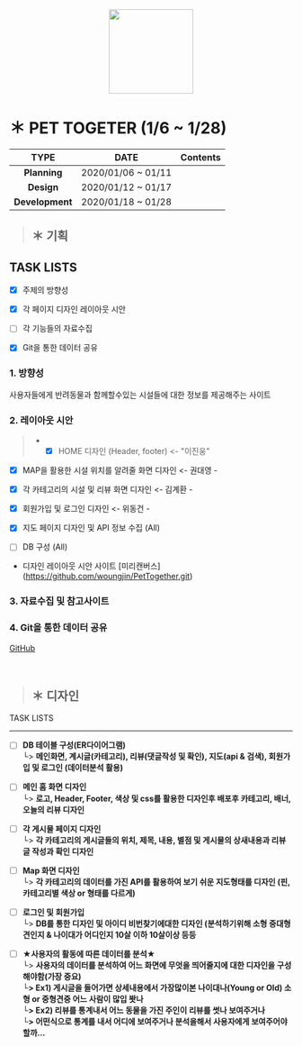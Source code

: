 <div align=center> 
 <img width="150" src="https://user-images.githubusercontent.com/74219139/104112803-7c14a800-5336-11eb-8326-9f69c35b41e0.PNG"> </img>
</div>


# ＊ PET TOGETER (1/6 ~ 1/28)
| **TYPE** | **DATE** | **Contents** |
|:---:|:---:|:---:|
|  **Planning** | 2020/01/06 ~ 01/11 | |
|  **Design** | 2020/01/12 ~ 01/17 | | 
| **Development**  | 2020/01/18 ~ 01/28 | |


> ## ＊ **기획**
TASK LISTS
-----------------
- [x] 주제의 방향성
- [x] 각 페이지 디자인 레이아웃 시안
- [ ] 각 기능들의 자료수집
- [x] Git을 통한 데이터 공유



### 1. 방향성
사용자들에게 반려동물과 함께할수있는 시설들에 대한 정보를 제공해주는 사이트

### 2. 레이아웃 시안 
 
> + - [x] HOME 디자인 (Header, footer) <- "이진웅"

- [x] MAP을 활용한 시설 위치를 알려줄 화면 디자인 <- 권대영 - 

- [x] 각 카테고리의 시설 및 리뷰 화면 디자인 <- 김계환 - 

- [x] 회원가입 및 로그인 디자인  <- 위동건 -

- [x] 지도 페이지 디자인 및 API 정보 수집 (All)

- [ ] DB 구성 (All)

* 디자인 레이아웃 시안 사이트 
[미리캔버스] (https://github.com/woungjin/PetTogether.git) 

### 3. 자료수집 및 참고사이트


### 4. Git을 통한 데이터 공유
[GitHub](https://github.com/woungjin/PetTogether.git)

<br/>



> ## ＊ **디자인**



TASK LISTS


- - -  
 - [ ] __DB 테이블 구성(ER다이어그램)__ <br/>
  └> __메인화면, 계시글(카테고리), 리뷰(댓글작성 및 확인), 지도(api & 검색), 회원가입 및 로그인 (데이터분석 활용)__ <br/>


 - [ ] __메인 홈 화면 디자인__ <br/>
  └> **로고, Header, Footer, 색상 및 css를 활용한 디자인후 배포후 카테고리, 배너, 오늘의 리뷰 디자인** <br/>
  

 - [ ] __각 게시물 페이지 디자인__  <br/>
  └> **각 카테고리의 게시글들의 위치, 제목, 내용, 별점 및 게시물의 상새내용과 리뷰글 작성과 확인 디자인** <br/>
  
  
 - [ ] __Map 화면 디자인__ <br/>
  └> **각 카테고리의 데이터를 가진 API를 활용하여 보기 쉬운 지도형태를 디자인 (핀, 카테고리별 색상 or 형태를 다르게)** <br/>
  
  
 - [ ] __로그인 및 회원가입__ <br/>
  └> __DB를 통한 디자인 및 아이디 비번찾기에대한 디자인 (분석하기위해 소형 중대형견인지 & 나이대가 어디인지 10살 이하 10살이상 등등__<br/>
  
  
 - [ ] __★사용자의 활동에 따른 데이터를 분석★__ <br/>
  └> __사용자의 데이터를 분석하여 어느 화면에 무엇을 띄어줄지에 대한 디자인을 구성해야함(가장 중요) <br/>
  └> Ex1) 게시글을 들어가면 상세내용에서 가장많이본 나이대나(Young or Old) 소형 or 중형견중 어느 사람이 많입 봣나  <br/>
  └> Ex2) 리뷰를 통계내서 어느 동물을 가진 주인이 리뷰를 썻나 보여주거나  <br/>
  └> 어떤식으로 통계를 내서 어디에 보여주거나 분석을해서 사용자에게 보여주어야 할까...__ <br/>
  
  
      
